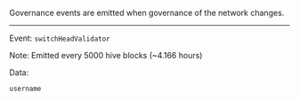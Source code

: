 Governance events are emitted when governance  of the network changes.

---

Event: `switchHeadValidator`

Note: Emitted every 5000 hive blocks (~4.166 hours)

Data:

```
username
```
